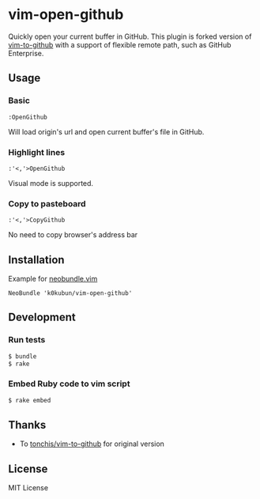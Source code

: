 # vim-open-github

Quickly open your current buffer in GitHub.
This plugin is forked version of [vim-to-github](https://github.com/tonchis/vim-to-github) with a support of flexible remote path, such as GitHub Enterprise.

## Usage

### Basic

```
:OpenGithub
```

Will load origin's url and open current buffer's file in GitHub.

### Highlight lines

```
:'<,'>OpenGithub
```

Visual mode is supported.

### Copy to pasteboard

```
:'<,'>CopyGithub
```

No need to copy browser's address bar

## Installation

Example for [neobundle.vim](https://github.com/Shougo/neobundle.vim)

```vim
NeoBundle 'k0kubun/vim-open-github'
```

## Development
### Run tests

```bash
$ bundle
$ rake
```

### Embed Ruby code to vim script

```bash
$ rake embed
```

## Thanks

- To [tonchis/vim-to-github](https://github.com/tonchis/vim-to-github) for original version

## License

MIT License

